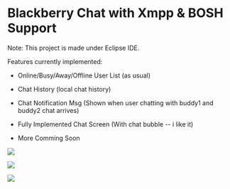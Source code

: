 Blackberry Chat with Xmpp & BOSH Support
============================================================

Note: This project is made under Eclipse IDE.

Features currently implemented:

- Online/Busy/Away/Offline User List (as usual)

- Chat History (local chat history)

- Chat Notification Msg (Shown when user chatting with buddy1 and buddy2 chat arrives)

- Fully Implemented Chat Screen (With chat bubble -- i like it)

- More Comming Soon

[![](https://lh5.googleusercontent.com/-n_3FOUH2qh0/Ts956V-UUkI/AAAAAAAAAA4/zM70oxA1l3U/s144/buddylist.jpg)](https://lh5.googleusercontent.com/-n_3FOUH2qh0/Ts956V-UUkI/AAAAAAAAAA4/zM70oxA1l3U/s144/buddylist.jpg)

[![](https://lh4.googleusercontent.com/-lUKW4d0sy-I/Ts956cnb7vI/AAAAAAAAAA8/FeAVrIHUvN0/s576/chatscreen.jpg)](https://lh4.googleusercontent.com/-lUKW4d0sy-I/Ts956cnb7vI/AAAAAAAAAA8/FeAVrIHUvN0/s576/chatscreen.jpg)

[![](https://lh4.googleusercontent.com/-ZB3qpg3skuM/Ts956YrXjyI/AAAAAAAAAA0/gpPHvLljSuc/s144/notification.jpg)](https://lh4.googleusercontent.com/-ZB3qpg3skuM/Ts956YrXjyI/AAAAAAAAAA0/gpPHvLljSuc/s144/notification.jpg) 

[we]:http://www.raweng.com
[raw engineering]:http://www.raweng.com